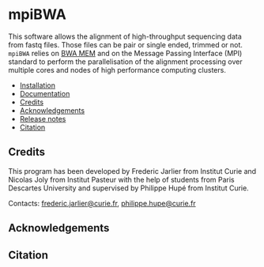 # mpiBWA

This software allows the alignment of high-throughput sequencing data from fastq files. Those files can be pair or single ended, trimmed or not. 
`mpiBWA` relies on [BWA MEM](https://github.com/lh3/bwa) and on the Message Passing Interface (MPI) standard to perform the parallelisation of the alignment processing over multiple cores and nodes of high performance computing clusters.

* [Installation](docs/INSTALL.md)
* [Documentation](docs/README.md)
* [Credits](#credits)
* [Acknowledgements](#acknowledgements)
* [Release notes](CHANGELOG.md)
* [Citation](#citation)

## Credits

This program has been developed by Frederic Jarlier from Institut Curie and Nicolas Joly from Institut Pasteur with the help of students from Paris Descartes University and supervised by Philippe Hupé from Institut Curie.

Contacts: [frederic.jarlier@curie.fr](mailto:frederic.jarlier@curie.fr]), [philippe.hupe@curie.fr](mailto:frederic.jarlier@curie.fr])

## Acknowledgements

## Citation

